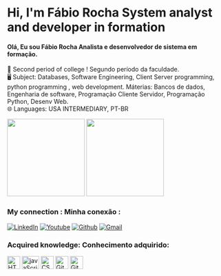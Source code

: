 # Hi, I'm Fábio Rocha System analyst and developer in formation
#### Olá, Eu sou Fábio Rocha Analista e desenvolvedor de sistema em formação.

📒 Second period of college ! Segundo período da faculdade.</br>
🖥️ Subject: Databases, Software Engineering, Client Server programming, python programming , web development.
Máterias: Bancos de dados, Engenharia de software, Programação Cliente Servidor, Programação Python, Desenv Web.</br>
🌐 Languages: USA INTERMEDIARY, PT-BR</br>

<div>
<img height="180em" src="https://github-readme-stats.vercel.app/api?username=Fabiorocharb&show_icons=true&theme=tokyonight"/>
<img height="180em" src="https://github-readme-stats.vercel.app/api/top-langs/?username=Fabiorocharb&layout=compact&theme=tokyonight"/>
</div>

### My connection : Minha conexão :

[![LinkedIn](https://img.shields.io/badge/LinkedIn-0077B5?style=for-the-badge&logo=linkedin&logoColor=white)](https://www.linkedin.com/in/f%C3%A1bio-silva-rocha-7075a2232/)
[![Youtube](https://img.shields.io/badge/YouTube-FF0000?style=for-the-badge&logo=youtube&logoColor=white)](https://www.youtube.com/channel/UCAUW6Mdu6zly5NTVgCFDm0w)
[![Github](https://img.shields.io/badge/GitHub-100000?style=for-the-badge&logo=github&logoColor=white)](https://github.com/Fabiorocharb/Fabiorocharb)
[![Gmail](https://img.shields.io/badge/Gmail-D14836?style=for-the-badge&logo=gmail&logoColor=white)]()


### Acquired knowledge: Conhecimento adquirido:

<div>
<img align="center" alt="HTML" height="30" widht="40" src="https://cdn.jsdelivr.net/gh/devicons/devicon/icons/html5/html5-original.svg"/>               
<img align="center" alt="javaScript" height="30" width="40" src="https://cdn.jsdelivr.net/gh/devicons/devicon/icons/javascript/javascript-original.svg"/>          
<img align="center" alt="CSS" height="30" widht="40" src="https://cdn.jsdelivr.net/gh/devicons/devicon/icons/css3/css3-original.svg"/>
<img align="center" alt="Git" height="30" widht="40" src="https://cdn.jsdelivr.net/gh/devicons/devicon/icons/git/git-original.svg"/>
<img align="center" alt="GitHub" height="30" widht="40" src="https://cdn.jsdelivr.net/gh/devicons/devicon/icons/github/github-original.svg"/>
                             
</div>
